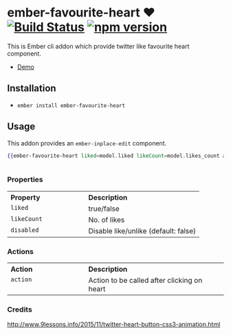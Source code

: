 # ember-favourite-heart ❤️[![Build Status](https://travis-ci.org/anilmaurya/ember-favourite-heart.svg?branch=master)](https://travis-ci.org/anilmaurya/ember-favourite-heart) [![npm version](https://badge.fury.io/js/ember-favourite-heart.svg)](https://badge.fury.io/js/ember-favourite-heart)

This is Ember cli addon which provide twitter like favourite heart component.
- <a href="http://anilmaurya.github.io/ember-favourite-heart/" target="_blank"> Demo </a>

## Installation

* `ember install ember-favourite-heart`

## Usage
 This addon provides an `ember-inplace-edit` component.

```handlebars
{{ember-favourite-heart liked=model.liked likeCount=model.likes_count action="toggleLike"}}
  
```

### Properties

<table width="100%">
  <tr>
  	<th valign="top" width="165px" align="left">Property</th>
  	<th valign="top" align="left">Description</th>
  </tr>
  <tr>
    <td valign="top"><code>liked</code></td>
    <td valign="top">true/false</td>
  </tr>
  <tr>
    <td valign="top"><code>likeCount</code></td>
    <td valign="top">No. of likes</td>
  </tr>
  <tr>
    <td valign="top"><code>disabled</code></td>
    <td valign="top">Disable like/unlike (default: false)</td>
  </tr>
</table>

### Actions

<table width="100%">
  <tr>
  	<th valign="top" width="165px" align="left">Action</th>
  	<th valign="top" align="left">Description</th>
  </tr>
  <tr>
    <td valign="top"><code>action</code></td>
    <td valign="top">Action to be called after clicking on heart</tr>
  </tr>
</table>


### Credits

http://www.9lessons.info/2015/11/twitter-heart-button-css3-animation.html

